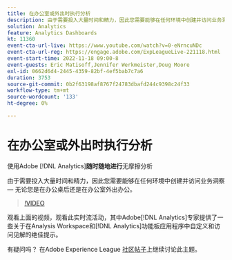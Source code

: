 ```yaml
---
title: 在办公室或外出时执行分析
description: 由于需要投入大量时间和精力，因此您需要能够在任何环境中创建并访问业务洞察 — 无论您是在办公桌后还是在办公室外出办公。
solution: Analytics
feature: Analytics Dashboards
kt: 11360
event-cta-url-live: https://www.youtube.com/watch?v=0-eNrncuNDc
event-cta-url-reg: https://engage.adobe.com/ExpLeagueLive-221118.html
event-start-time: 2022-11-18 09:00-8
event-guests: Eric Matisoff,Jennifer Werkmeister,Doug Moore
exl-id: 0662d6d4-2445-4359-82bf-4ef5bab7c7a6
duration: 3753
source-git-commit: 0b2f63198af8767f24783dbafd244c9398c24f33
workflow-type: tm+mt
source-wordcount: '133'
ht-degree: 0%

---
```


# 在办公室或外出时执行分析

使用Adobe [!DNL Analytics]**随时随地进行**&#x200B;无摩擦分析

由于需要投入大量时间和精力，因此您需要能够在任何环境中创建并访问业务洞察 — 无论您是在办公桌后还是在办公室外出办公。

>[!VIDEO](https://video.tv.adobe.com/v/3410834/?quality=12&learn=on)

观看上面的视频，观看此实时流活动，其中Adobe[!DNL Analytics]专家提供了一些关于在Analysis Workspace和[!DNL Analytics]功能板应用程序中自定义和访问见解的绝佳提示。

有疑问吗？ 在Adobe Experience League [社区帖子](https://experienceleaguecommunities.adobe.com/t5/adobe-analytics-discussions/experience-league-live-post-session-discussion-analytics-in-the/m-p/558787#M3037)上继续讨论此主题。


